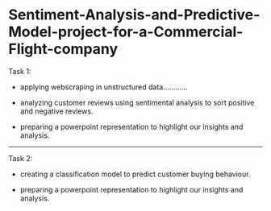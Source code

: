 # Sentiment-Analysis-and-Predictive-Model-project-for-a-Commercial-Flight-company


Task 1:

- applying webscraping in unstructured data............
  
- analyzing customer reviews using sentimental analysis to sort positive and negative reviews.

- preparing a powerpoint representation to highlight our insights and analysis.


------------------------------------------------------------------------------------------------------------------------

Task 2:

- creating a classification model to predict customer buying behaviour.

- preparing a powerpoint representation to highlight our insights and analysis.
